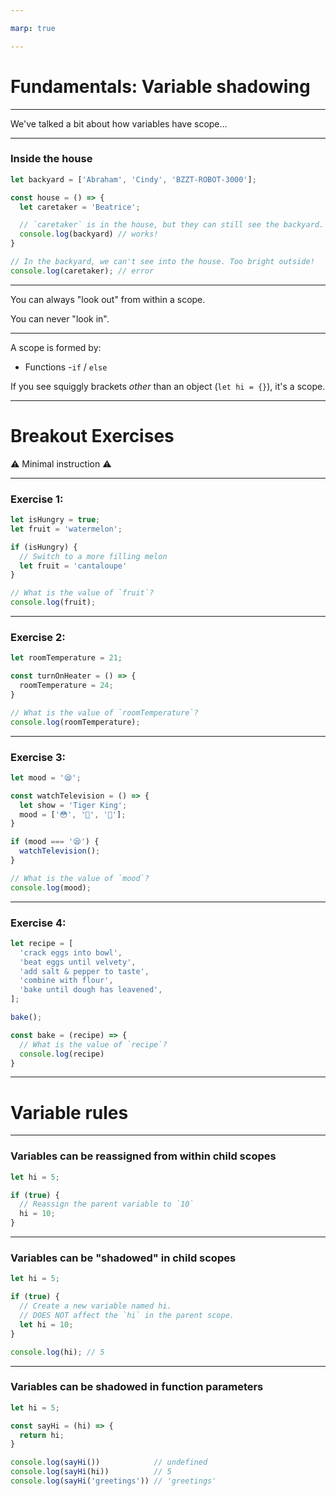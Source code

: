 ```yaml
---

marp: true

---
```


# Fundamentals: Variable shadowing

---

We've talked a bit about how variables have scope…

---

### Inside the house

```js
let backyard = ['Abraham', 'Cindy', 'BZZT-ROBOT-3000'];

const house = () => {
  let caretaker = 'Beatrice';

  // `caretaker` is in the house, but they can still see the backyard.
  console.log(backyard) // works!
}

// In the backyard, we can't see into the house. Too bright outside!
console.log(caretaker); // error
```

---

You can always "look out" from within a scope.

You can never "look in".

---

A scope is formed by:

- Functions
-`if` / `else`

If you see squiggly brackets _other_ than an object (`let hi = {}`), it's a scope.

---

# Breakout Exercises

⚠️ Minimal instruction ⚠️

<!--
  We haven't yet covered shadowing, but one needs to know shadowing in order
  to answer these questions correctly. This is an attempt at having students
  teach themselves and each other, by thinking through various scenarios
-->

---

### Exercise 1:

```js
let isHungry = true;
let fruit = 'watermelon';

if (isHungry) {
  // Switch to a more filling melon
  let fruit = 'cantaloupe'
}

// What is the value of `fruit`?
console.log(fruit);
```

---

### Exercise 2:

```js
let roomTemperature = 21;

const turnOnHeater = () => {
  roomTemperature = 24;
}

// What is the value of `roomTemperature`?
console.log(roomTemperature);
```

---

### Exercise 3:

```js
let mood = '😪';

const watchTelevision = () => {
  let show = 'Tiger King';
  mood = ['😳', '🤢', '🥴'];
}

if (mood === '😪') {
  watchTelevision();
}

// What is the value of `mood`?
console.log(mood);
```

---

### Exercise 4:

```js
let recipe = [
  'crack eggs into bowl',
  'beat eggs until velvety',
  'add salt & pepper to taste',
  'combine with flour',
  'bake until dough has leavened',
];

bake();

const bake = (recipe) => {
  // What is the value of `recipe`?
  console.log(recipe)
}

```

---

# Variable rules

---

### Variables can be reassigned from within child scopes

```js
let hi = 5;

if (true) {
  // Reassign the parent variable to `10`
  hi = 10;
}
```

---

### Variables can be "shadowed" in child scopes

```js
let hi = 5;

if (true) {
  // Create a new variable named hi.
  // DOES NOT affect the `hi` in the parent scope.
  let hi = 10;
}

console.log(hi); // 5
```

---

### Variables can be shadowed in function parameters

```js
let hi = 5;

const sayHi = (hi) => {
  return hi;
}

console.log(sayHi())            // undefined
console.log(sayHi(hi))          // 5
console.log(sayHi('greetings')) // 'greetings'
```

